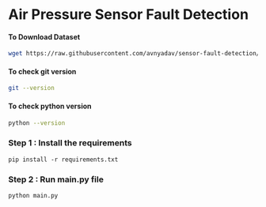 # Air Pressure Sensor Fault Detection


#### To Download Dataset
```bash
wget https://raw.githubusercontent.com/avnyadav/sensor-fault-detection/main/aps_failure_training_set1.csv

```
#### To check git version
```bash
git --version

```
#### To check python version
```bash
python --version

```

### Step 1 : Install the requirements
```
pip install -r requirements.txt
```
### Step 2 : Run main.py file
```
python main.py
```